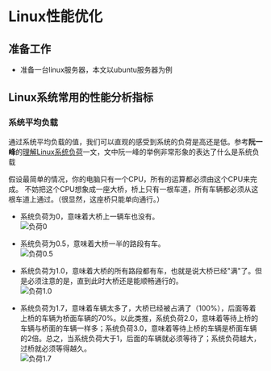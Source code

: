 # Linux性能优化

## 准备工作
- 准备一台linux服务器，本文以ubuntu服务器为例

## Linux系统常用的性能分析指标

### 系统平均负载
通过系统平均负载的值，我们可以直观的感受到系统的负荷是高还是低。参考**阮一峰**的[理解Linux系统负荷](http://www.ruanyifeng.com/blog/2011/07/linux_load_average_explained.html)一文，文中阮一峰的举例非常形象的表达了什么是系统负载

假设最简单的情况，你的电脑只有一个CPU，所有的运算都必须由这个CPU来完成。
不妨把这个CPU想象成一座大桥，桥上只有一根车道，所有车辆都必须从这根车道上通过。（很显然，这座桥只能单向通行。）

- 系统负荷为0，意味着大桥上一辆车也没有。  
![负荷0](http://www.ruanyifeng.com/blogimg/asset/201107/bg2011073004.png)

- 系统负荷为0.5，意味着大桥一半的路段有车。  
![负荷0.5](http://www.ruanyifeng.com/blogimg/asset/201107/bg2011073005.png)

- 系统负荷为1.0，意味着大桥的所有路段都有车，也就是说大桥已经"满"了。但是必须注意的是，直到此时大桥还是能顺畅通行的。  
![负荷1.0](http://www.ruanyifeng.com/blogimg/asset/201107/bg2011073006.png)

- 系统负荷为1.7，意味着车辆太多了，大桥已经被占满了（100%），后面等着上桥的车辆为桥面车辆的70%。以此类推，系统负荷2.0，意味着等待上桥的车辆与桥面的车辆一样多；系统负荷3.0，意味着等待上桥的车辆是桥面车辆的2倍。总之，当系统负荷大于1，后面的车辆就必须等待了；系统负荷越大，过桥就必须等得越久。  
![负荷1.7](http://www.ruanyifeng.com/blogimg/asset/201107/bg2011073007.png)




